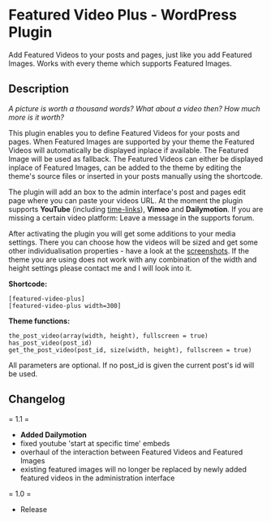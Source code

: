 Featured Video Plus - WordPress Plugin
=============

Add Featured Videos to your posts and pages, just like you add Featured Images. Works with every theme which supports Featured Images.

Description
-------

*A picture is worth a thousand words? What about a video then? How much more is it worth?*

This plugin enables you to define Featured Videos for your posts and pages. When Featured Images are supported by your theme the Featured Videos will automatically be displayed inplace if available. The Featured Image will be used as fallback.
The Featured Videos can either be displayed inplace of Featured Images, can be added to the theme by editing the theme's source files or inserted in your posts manually using the shortcode.

The plugin will add an box to the admin interface's post and pages edit page where you can paste your videos URL. At the moment the plugin supports __YouTube__ (including [time-links](http://support.google.com/youtube/bin/answer.py?hl=en&answer=116618 "Link to a specific time in a video")), __Vimeo__ and __Dailymotion__.
If you are missing a certain video platform: Leave a message in the supports forum.

After activating the plugin you will get some additions to your media settings. There you can choose how the videos will be sized and get some other individualisation properties - have a look at the [screenshots](http://wordpress.org/extend/plugins/featured-video-plus/screenshots/). If the theme you are using does not work with any combination of the width and height settings please contact me and I will look into it.

__Shortcode:__

	[featured-video-plus]
	[featured-video-plus width=300]


__Theme functions:__

    the_post_video(array(width, height), fullscreen = true)
    has_post_video(post_id)
    get_the_post_video(post_id, size(width, height), fullscreen = true)

All parameters are optional. If no post_id is given the current post's id will be used.

Changelog
-------

= 1.1 =
* __Added Dailymotion__
* fixed youtube 'start at specific time' embeds
* overhaul of the interaction between Featured Videos and Featured Images
* existing featured images will no longer be replaced by newly added featured videos in the administration interface


= 1.0 =
* Release
